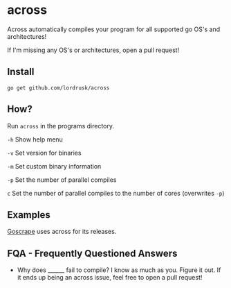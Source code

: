 across
======
Across automatically compiles your program
for all supported go OS's and architectures!

If I'm missing any OS's or architectures, open
a pull request!

Install
-------
`go get github.com/lordrusk/across`

How?
----
Run `across` in the programs directory.

`-h` Show help menu

`-v` Set version for binaries

`-m` Set custom binary information

`-p` Set the number of parallel compiles

`c` Set the number of parallel compiles to the number of cores (overwrites `-p`)

Examples
--------
[Goscrape](https://github.com/lordrusk/goscrape) uses across for its releases.

FQA - Frequently Questioned Answers
-----------------------------------
- Why does ______ fail to compile?
	I know as much as you. Figure it out.
	If it ends up being an across issue,
	feel free to open a pull request!
